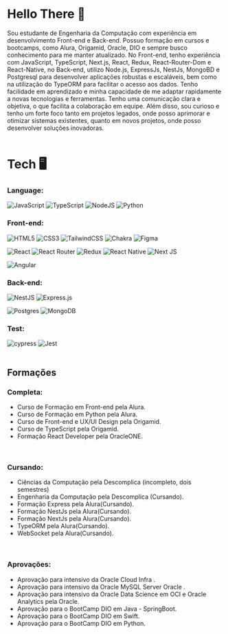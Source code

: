 # Hello There 🤙
Sou estudante de Engenharia da Computação com experiência em
desenvolvimento Front-end e Back-end. Possuo formação em cursos e
bootcamps, como Alura, Origamid, Oracle, DIO e sempre busco conhecimento
para me manter atualizado. No Front-end, tenho experiência com JavaScript,
TypeScript, Next.js, React, Redux, React-Router-Dom e React-Native, no Back-end,
utilizo Node.js, ExpressJs, NestJs, MongoBD e Postgresql para desenvolver
aplicações robustas e escaláveis, bem como na utilização do TypeORM para
facilitar o acesso aos dados. Tenho facilidade em aprendizado e minha
capacidade de me adaptar rapidamente a novas tecnologias e ferramentas.
Tenho uma comunicação clara e objetiva, o que facilita a colaboração em
equipe. Além disso, sou curioso e tenho um forte foco tanto em projetos
legados, onde posso aprimorar e otimizar sistemas existentes, quanto em novos
projetos, onde posso desenvolver soluções inovadoras.
<br>
<br>

# Tech 🖥 

### Language:
![JavaScript](https://img.shields.io/badge/javascript-%23323330.svg?style=for-the-badge&logo=javascript&logoColor=%23F7DF1E)
![TypeScript](https://img.shields.io/badge/typescript-%23007ACC.svg?style=for-the-badge&logo=typescript&logoColor=white)
![NodeJS](https://img.shields.io/badge/node.js-6DA55F?style=for-the-badge&logo=node.js&logoColor=white)
![Python](https://img.shields.io/badge/python-3670A0?style=for-the-badge&logo=python&logoColor=ffdd54)
<br>
### Front-end:
![HTML5](https://img.shields.io/badge/html5-%23E34F26.svg?style=for-the-badge&logo=html5&logoColor=white)
![CSS3](https://img.shields.io/badge/css3-%231572B6.svg?style=for-the-badge&logo=css3&logoColor=white)
![TailwindCSS](https://img.shields.io/badge/tailwindcss-%2338B2AC.svg?style=for-the-badge&logo=tailwind-css&logoColor=white)
![Chakra](https://img.shields.io/badge/chakra-%234ED1C5.svg?style=for-the-badge&logo=chakraui&logoColor=white)
![Figma](https://img.shields.io/badge/figma-%23F24E1E.svg?style=for-the-badge&logo=figma&logoColor=white)

![React](https://img.shields.io/badge/react-%2320232a.svg?style=for-the-badge&logo=react&logoColor=%2361DAFB)
![React Router](https://img.shields.io/badge/React_Router-CA4245?style=for-the-badge&logo=react-router&logoColor=white)
![Redux](https://img.shields.io/badge/redux-%23593d88.svg?style=for-the-badge&logo=redux&logoColor=white)
![React Native](https://img.shields.io/badge/react_native-%2320232a.svg?style=for-the-badge&logo=react&logoColor=%2361DAFB)
![Next JS](https://img.shields.io/badge/Next-black?style=for-the-badge&logo=next.js&logoColor=white)

![Angular](https://img.shields.io/badge/angular-%23DD0031.svg?style=for-the-badge&logo=angular&logoColor=white)
<br>
### Back-end:
![NestJS](https://img.shields.io/badge/nestjs-%23E0234E.svg?style=for-the-badge&logo=nestjs&logoColor=white)
![Express.js](https://img.shields.io/badge/express.js-%23404d59.svg?style=for-the-badge&logo=express&logoColor=%2361DAFB)

![Postgres](https://img.shields.io/badge/postgres-%23316192.svg?style=for-the-badge&logo=postgresql&logoColor=white)
![MongoDB](https://img.shields.io/badge/MongoDB-%234ea94b.svg?style=for-the-badge&logo=mongodb&logoColor=white)
<br>
### Test:
![cypress](https://img.shields.io/badge/-cypress-%23E5E5E5?style=for-the-badge&logo=cypress&logoColor=058a5e)
![Jest](https://img.shields.io/badge/-jest-%23C21325?style=for-the-badge&logo=jest&logoColor=white)
<br>
<br>

## Formações

### Completa:
- Curso de Formação em Front-end pela Alura.
- Curso de Formação em Python pela Alura.
- Curso de Front-end e UX/UI Design pela Origamid.
- Curso de TypeScript pela Origamid.
- Formação React Developer pela OracleONE.
<br>

### Cursando:
- Ciências da Computação pela Descomplica (incompleto, dois semestres)
- Engenharia da Computação pela Descomplica (Cursando).
- Formação Express pela Alura(Cursando).
- Formação NestJs pela Alura(Cursando).
- Formação NextJs pela Alura(Cursando).
- TypeORM pela Alura(Cursando).
- WebSocket pela Alura(Cursando).
<br>

### Aprovações:
- Aprovação para intensivo da Oracle Cloud Infra .
- Aprovação para intensivo da Oracle MySQL Server Oracle .
- Aprovação para intensivo da Oracle Data Science em OCI e Oracle Analytics
pela Oracle.
- Aprovação para o BootCamp DIO em Java - SpringBoot.
- Aprovação para o BootCamp DIO em Swift.
- Aprovação para o BootCamp DIO em Python.


